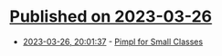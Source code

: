 # [Published on 2023-03-26](index.md)

* [2023-03-26, 20:01:37](https://lobste.rs/s/qecrkz/pimpl_for_small_classes) - [Pimpl for Small Classes](https://www.kdab.com/pimpl-for-small-classes/)
